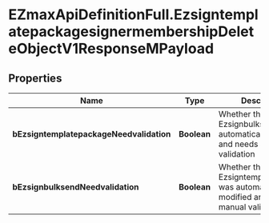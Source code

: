 # EZmaxApiDefinitionFull.EzsigntemplatepackagesignermembershipDeleteObjectV1ResponseMPayload

## Properties

Name | Type | Description | Notes
------------ | ------------- | ------------- | -------------
**bEzsigntemplatepackageNeedvalidation** | **Boolean** | Whether the Ezsignbulksend was automatically modified and needs a manual validation | 
**bEzsignbulksendNeedvalidation** | **Boolean** | Whether the Ezsigntemplatepackage was automatically modified and needs a manual validation | 


